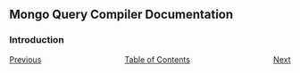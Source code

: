 ## Mongo Query Compiler Documentation

### Introduction



<div style = "display: table; width: 100%; text-align: center; white-space: nowrap;">
<a href = "../README.md" style = "float: left;">Previous</a>
<a href = "../README.md">Table of Contents</a>
<a href = "" style = "float: right;">Next</a>
</div>
